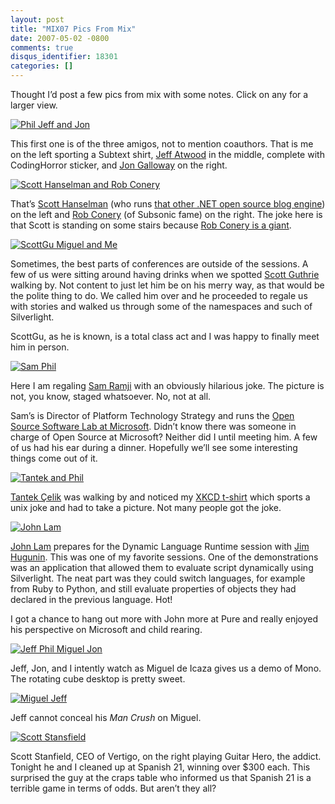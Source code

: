 ```yaml
---
layout: post
title: "MIX07 Pics From Mix"
date: 2007-05-02 -0800
comments: true
disqus_identifier: 18301
categories: []
---
```

Thought I’d post a few pics from mix with some notes. Click on any for a
larger view.

[![Phil Jeff and
Jon](http://haacked.com/images/haacked_com/WindowsLiveWriter/MIX07PicsFromMix_2F86/phil-jeff-john_thumb%5B1%5D.jpg)](http://haacked.com/images/haacked_com/WindowsLiveWriter/MIX07PicsFromMix_2F86/phil-jeff-john%5B7%5D.jpg "Me, Jeff Atwood, and Jon Galloway")

This first one is of the three amigos, not to mention coauthors. That is
me on the left sporting a Subtext shirt, [Jeff
Atwood](http://codinghorror.com/ "Jeff Atwood") in the middle, complete
with CodingHorror sticker, and [Jon
Galloway](http://weblogs.asp.net/jgalloway/ "Jon Galloway") on the
right.

[![Scott Hanselman and Rob
Conery](http://haacked.com/images/haacked_com/WindowsLiveWriter/MIX07PicsFromMix_2F86/scott-rob_thumb%5B1%5D.jpg)](http://haacked.com/images/haacked_com/WindowsLiveWriter/MIX07PicsFromMix_2F86/scott-rob%5B5%5D.jpg "Scott and Rob")

That’s [Scott
Hanselman](http://hanselman.com/blog/ "Scott Hanselman's Blog") (who
runs [that other .NET open source blog
engine](http://www.dasblog.net/ "DasBlog")) on the left and [Rob
Conery](http://blog.wekeroad.com/ "Rob Conery") (of Subsonic fame) on
the right. The joke here is that Scott is standing on some stairs
because [Rob Conery is a
giant](http://haacked.com/archive/2007/02/01/Night_At_The_Roxbury_With_Mr._Subsonic.aspx "Night at the Roxbury with Mr. Subsonic").

[![ScottGu Miguel and
Me](http://haacked.com/images/haacked_com/WindowsLiveWriter/MIX07PicsFromMix_2F86/scott-miguel-phil_thumb.jpg)](http://haacked.com/images/haacked_com/WindowsLiveWriter/MIX07PicsFromMix_2F86/scott-miguel-phil%5B4%5D.jpg "ScottGu, Miguel, and Me")

Sometimes, the best parts of conferences are outside of the sessions. A
few of us were sitting around having drinks when we spotted [Scott
Guthrie](http://weblogs.asp.net/scottgu/ "Scott Guthrie") walking by.
Not content to just let him be on his merry way, as that would be the
polite thing to do. We called him over and he proceeded to regale us
with stories and walked us through some of the namespaces and such of
Silverlight.

ScottGu, as he is known, is a total class act and I was happy to finally
meet him in person.

[![Sam
Phil](http://haacked.com/images/haacked_com/WindowsLiveWriter/MIX07PicsFromMix_2F86/phil-and-sam_thumb.jpg)](http://haacked.com/images/haacked_com/WindowsLiveWriter/MIX07PicsFromMix_2F86/phil-and-sam%5B2%5D.jpg "Sam Ramji and me")

Here I am regaling [Sam Ramji](http://samus.typepad.com/ "Sam Ramji")
with an obviously hilarious joke. The picture is not, you know, staged
whatsoever. No, not at all.

Sam’s is Director of Platform Technology Strategy and runs the [Open
Source Software Lab at Microsoft](http://port25.technet.com/ "Port25").
Didn’t know there was someone in charge of Open Source at Microsoft?
Neither did I until meeting him. A few of us had his ear during a
dinner. Hopefully we’ll see some interesting things come out of it.

[![Tantek and
Phil](http://haacked.com/images/haacked_com/WindowsLiveWriter/MIX07PicsFromMix_2F86/tantek-me_thumb%5B5%5D.jpg)](http://haacked.com/images/haacked_com/WindowsLiveWriter/MIX07PicsFromMix_2F86/tantek-me%5B9%5D.jpg "Technorati Tantek and me")

[Tantek Çelik](http://tantek.com/ "Tantek’s Blog") was walking by and
noticed my [XKCD t-shirt](http://xkcd.com/c149.html "Funny Comic") which
sports a unix joke and had to take a picture. Not many people got the
joke.

[![John
Lam](http://haacked.com/images/haacked_com/WindowsLiveWriter/MIX07PicsFromMix_2F86/john-lam_thumb.jpg)](http://haacked.com/images/haacked_com/WindowsLiveWriter/MIX07PicsFromMix_2F86/john-lam%5B2%5D.jpg "John Lam preparing for a talk")

[John Lam](http://www.iunknown.com/ "friend met") prepares for the
Dynamic Language Runtime session with [Jim
Hugunin](http://blogs.msdn.com/hugunin/ "Jim Hugunin"). This was one of
my favorite sessions. One of the demonstrations was an application that
allowed them to evaluate script dynamically using Silverlight. The neat
part was they could switch languages, for example from Ruby to Python,
and still evaluate properties of objects they had declared in the
previous language. Hot!

I got a chance to hang out more with John more at Pure and really
enjoyed his perspective on Microsoft and child rearing.

[![Jeff Phil Miguel
Jon](http://haacked.com/images/haacked_com/WindowsLiveWriter/MIX07PicsFromMix_2F86/mono-demo_thumb%5B1%5D.jpg)](http://haacked.com/images/haacked_com/WindowsLiveWriter/MIX07PicsFromMix_2F86/mono-demo%5B5%5D.jpg "Jeff, me, Miguel, and Jon")

Jeff, Jon, and I intently watch as Miguel de Icaza gives us a demo of
Mono. The rotating cube desktop is pretty sweet.

[![Miguel
Jeff](http://haacked.com/images/haacked_com/WindowsLiveWriter/MIX07PicsFromMix_2F86/jeff-man-crush-miguel_thumb.jpg)](http://haacked.com/images/haacked_com/WindowsLiveWriter/MIX07PicsFromMix_2F86/jeff-man-crush-miguel%5B2%5D.jpg "Miguel and Jeff")

Jeff cannot conceal his *Man Crush* on Miguel.

[![Scott
Stansfield](http://haacked.com/images/haacked_com/WindowsLiveWriter/MIX07PicsFromMix_2F86/scott-guital_thumb.jpg)](http://haacked.com/images/haacked_com/WindowsLiveWriter/MIX07PicsFromMix_2F86/scott-guital%5B2%5D.jpg "Scott Stansfield")

Scott Stanfield, CEO of Vertigo, on the right playing Guitar Hero, the
addict. Tonight he and I cleaned up at Spanish 21, winning over \$300
each. This surprised the guy at the craps table who informed us that
Spanish 21 is a terrible game in terms of odds. But aren’t they all?


